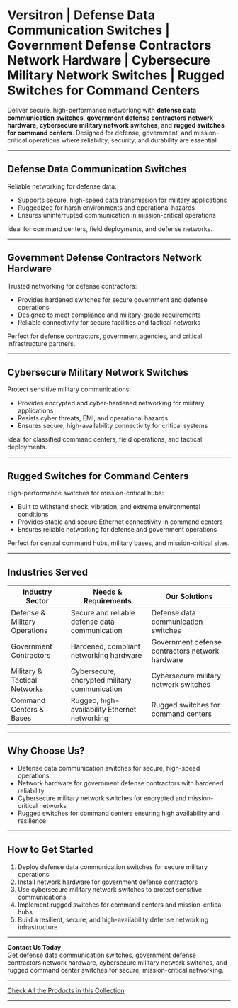 # Versitron | Defense Data Communication Switches | Government Defense Contractors Network Hardware | Cybersecure Military Network Switches | Rugged Switches for Command Centers

Deliver secure, high-performance networking with **defense data communication switches**, **government defense contractors network hardware**, **cybersecure military network switches**, and **rugged switches for command centers**. Designed for defense, government, and mission-critical operations where reliability, security, and durability are essential.

---

## Defense Data Communication Switches

Reliable networking for defense data:

- Supports secure, high-speed data transmission for military applications  
- Ruggedized for harsh environments and operational hazards  
- Ensures uninterrupted communication in mission-critical operations  

Ideal for command centers, field deployments, and defense networks.

---

## Government Defense Contractors Network Hardware

Trusted networking for defense contractors:

- Provides hardened switches for secure government and defense operations  
- Designed to meet compliance and military-grade requirements  
- Reliable connectivity for secure facilities and tactical networks  

Perfect for defense contractors, government agencies, and critical infrastructure partners.

---

## Cybersecure Military Network Switches

Protect sensitive military communications:

- Provides encrypted and cyber-hardened networking for military applications  
- Resists cyber threats, EMI, and operational hazards  
- Ensures secure, high-availability connectivity for critical systems  

Ideal for classified command centers, field operations, and tactical deployments.

---

## Rugged Switches for Command Centers

High-performance switches for mission-critical hubs:

- Built to withstand shock, vibration, and extreme environmental conditions  
- Provides stable and secure Ethernet connectivity in command centers  
- Ensures reliable networking for defense and government operations  

Perfect for central command hubs, military bases, and mission-critical sites.

---

## Industries Served

| Industry Sector                 | Needs & Requirements                                  | Our Solutions                                |
|---------------------------------|------------------------------------------------------|---------------------------------------------|
| Defense & Military Operations   | Secure and reliable defense data communication      | Defense data communication switches         |
| Government Contractors          | Hardened, compliant networking hardware             | Government defense contractors network hardware |
| Military & Tactical Networks    | Cybersecure, encrypted military communication       | Cybersecure military network switches       |
| Command Centers & Bases         | Rugged, high-availability Ethernet networking       | Rugged switches for command centers         |

---

## Why Choose Us?

- Defense data communication switches for secure, high-speed operations  
- Network hardware for government defense contractors with hardened reliability  
- Cybersecure military network switches for encrypted and mission-critical networks  
- Rugged switches for command centers ensuring high availability and resilience  

---

## How to Get Started

1. Deploy defense data communication switches for secure military operations  
2. Install network hardware for government defense contractors  
3. Use cybersecure military network switches to protect sensitive communications  
4. Implement rugged switches for command centers and mission-critical hubs  
5. Build a resilient, secure, and high-availability defense networking infrastructure  

---

**Contact Us Today**  
Get defense data communication switches, government defense contractors network hardware, cybersecure military network switches, and rugged command center switches for secure, mission-critical networking.

---

[Check All the Products in this Collection](https://www.versitron.com/collections/fiber-optic-network-switches)

---

